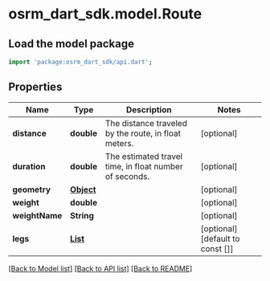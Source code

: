 # osrm_dart_sdk.model.Route

## Load the model package
```dart
import 'package:osrm_dart_sdk/api.dart';
```

## Properties
Name | Type | Description | Notes
------------ | ------------- | ------------- | -------------
**distance** | **double** | The distance traveled by the route, in float meters. | [optional] 
**duration** | **double** | The estimated travel time, in float number of seconds. | [optional] 
**geometry** | [**Object**](.md) |  | [optional] 
**weight** | **double** |  | [optional] 
**weightName** | **String** |  | [optional] 
**legs** | [**List<RouteLeg>**](RouteLeg.md) |  | [optional] [default to const []]

[[Back to Model list]](../README.md#documentation-for-models) [[Back to API list]](../README.md#documentation-for-api-endpoints) [[Back to README]](../README.md)


